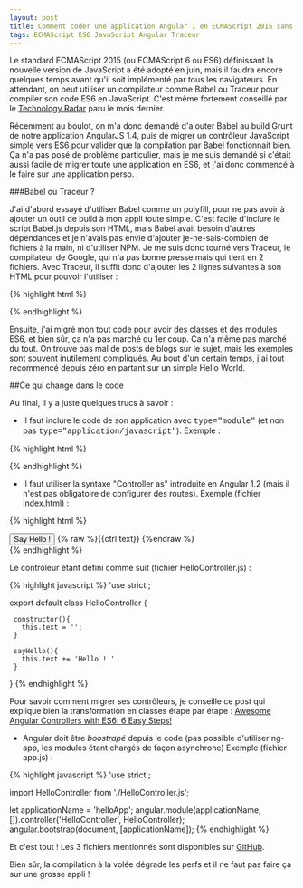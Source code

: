 ```yaml
---
layout: post
title: Comment coder une application Angular 1 en ECMAScript 2015 sans outil de build
tags: ECMAScript ES6 JavaScript Angular Traceur
---
```

Le standard ECMAScript 2015 (ou ECMAScript 6 ou ES6) définissant la nouvelle version de JavaScript a été adopté en juin, 
mais il faudra encore quelques temps avant qu'il soit implémenté par tous les navigateurs. En attendant, 
on peut utiliser un compilateur comme Babel ou Traceur pour compiler son code ES6 en JavaScript. C'est même 
fortement conseillé par le [Technology Radar](https://www.thoughtworks.com/radar/languages-and-frameworks/ecmascript-6) 
paru le mois dernier.

Récemment au boulot, on m'a donc demandé d'ajouter Babel au build Grunt de notre application AngularJS 1.4, 
puis de migrer un contrôleur JavaScript simple vers ES6 pour valider que la compilation par Babel fonctionnait bien. 
Ça n'a pas posé de problème particulier, mais je me suis demandé si c'était aussi facile de migrer 
toute une application en ES6, et j'ai donc commencé à le faire sur une application perso.

###Babel ou Traceur ?

J'ai d'abord essayé d'utiliser Babel comme un polyfill, pour ne pas avoir à ajouter un outil de build à mon appli toute simple. C'est facile d'inclure le script Babel.js depuis son HTML, mais Babel avait besoin d'autres dépendances et je n'avais pas envie d'ajouter je-ne-sais-combien de fichiers à la main, ni d'utiliser NPM. Je me suis donc tourné vers Traceur, le compilateur de Google, qui n'a pas bonne presse mais qui tient en 2 fichiers. Avec Traceur, il suffit donc d'ajouter les 2 lignes suivantes à son HTML pour pouvoir l'utiliser :

{% highlight html %}
<script src="https://google.github.io/traceur-compiler/bin/traceur.js"></script>
<script src="https://google.github.io/traceur-compiler/src/bootstrap.js"></script>
{% endhighlight %}

Ensuite, j'ai migré mon tout code pour avoir des classes et des modules ES6, et bien sûr, ça n'a pas marché du 1er coup. 
Ça n'a même pas marché du tout. On trouve pas mal de posts de blogs sur le sujet, 
mais les exemples sont souvent inutilement compliqués. Au bout d'un certain temps, 
j'ai tout recommencé depuis zéro en partant sur un simple Hello World.

##Ce qui change dans le code

Au final, il y a juste quelques trucs à savoir :

- Il faut inclure le code de son application avec <span style="font-family: Courier New">type="module"</span> 
(et non pas <span style="font-family: Courier New">type="application/javascript"</span>). 
Exemple : 
 
{% highlight html %}
<script type="module" src="app.js"></script>
{% endhighlight %}

- Il faut utiliser la syntaxe "Controller as" introduite en Angular 1.2 
(mais il n'est pas obligatoire de configurer des routes).
Exemple (fichier index.html) : 

{% highlight html %}
<div ng-controller="HelloController as ctrl">
    <button ng-click="ctrl.sayHello()" >
        Say Hello !
    </button>
    {% raw %}{{ctrl.text}} {%endraw %}
</div>
{% endhighlight %}

Le contrôleur étant défini comme suit (fichier HelloController.js) :

{% highlight javascript %}
'use strict';

export default class HelloController {

     constructor(){
       this.text = '';
     }
 
     sayHello(){
       this.text += 'Hello ! '
     }
}
{% endhighlight %}

Pour savoir comment migrer ses contrôleurs, je conseille ce post qui explique bien la transformation en classes étape par étape : 
[Awesome Angular Controllers with ES6: 6 Easy Steps!](http://essenceofcode.com/2015/08/21/awesome-angular-controllers-with-es6-6-easy-steps/)

- Angular doit être _boostrapé_ depuis le code (pas possible d'utiliser ng-app, les modules étant chargés de façon asynchrone)
Exemple (fichier app.js) : 

{% highlight javascript %}
'use strict';

import HelloController from './HelloController.js';

let applicationName = 'helloApp';
angular.module(applicationName, []).controller('HelloController', HelloController);
angular.bootstrap(document, [applicationName]);
{% endhighlight %}

Et c'est tout ! Les 3 fichiers mentionnés sont disponibles sur [GitHub](https://github.com/jffourmond/angular1-es6). 

Bien sûr, la compilation à la volée dégrade les perfs et il ne faut pas faire ça sur une grosse appli !

